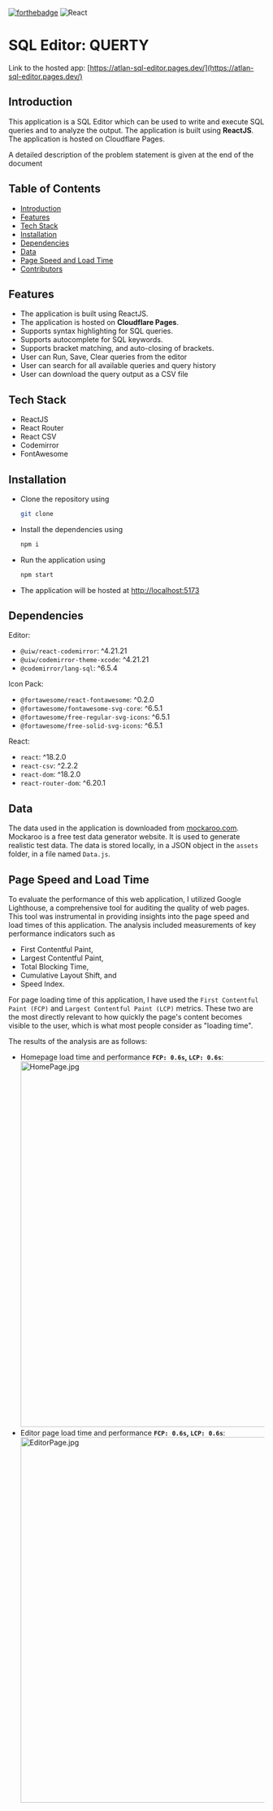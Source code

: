 [![forthebadge](https://forthebadge.com/images/badges/made-with-javascript.svg)](https://forthebadge.com)
![React](https://img.shields.io/badge/react-%2320232a.svg?style=for-the-badge&logo=react&logoColor=%2361DAFB)

# SQL Editor: QUERTY

Link to the hosted app: [https://atlan-sql-editor.pages.dev/](https://atlan-sql-editor.pages.dev/)

## Introduction

This application is a SQL Editor which can be used to write and execute SQL queries and to analyze the output. The application is built using <strong>ReactJS</strong>.
<br/>
The application is hosted on Cloudflare Pages.

A detailed description of the problem statement is given at the end of the document

## Table of Contents

- [Introduction](#introduction)
- [Features](#features)
- [Tech Stack](#tech-stack)
- [Installation](#installation)
- [Dependencies](#dependencies)
- [Data](#data)
- [Page Speed and Load Time](#page-speed-and-load-time)
- [Contributors](#-contributors)

## Features

- The application is built using ReactJS.
- The application is hosted on <strong>Cloudflare Pages</strong>.
- Supports syntax highlighting for SQL queries.
- Supports autocomplete for SQL keywords.
- Supports bracket matching, and auto-closing of brackets.
- User can Run, Save, Clear queries from the editor
- User can search for all available queries and query history
- User can download the query output as a CSV file

## Tech Stack

- ReactJS
- React Router
- React CSV
- Codemirror
- FontAwesome

## Installation

- Clone the repository using

  ```bash
  git clone
  ```

- Install the dependencies using

  ```bash
  npm i
  ```

- Run the application using

  ```bash
  npm start
  ```

- The application will be hosted at [http://localhost:5173](http://localhost:5173)

## Dependencies

Editor:

- `@uiw/react-codemirror`: ^4.21.21
- `@uiw/codemirror-theme-xcode`: ^4.21.21
- `@codemirror/lang-sql`: ^6.5.4

Icon Pack:

- `@fortawesome/react-fontawesome`: ^0.2.0
- `@fortawesome/fontawesome-svg-core`: ^6.5.1
- `@fortawesome/free-regular-svg-icons`: ^6.5.1
- `@fortawesome/free-solid-svg-icons`: ^6.5.1

React:

- `react`: ^18.2.0
- `react-csv`: ^2.2.2
- `react-dom`: ^18.2.0
- `react-router-dom`: ^6.20.1

## Data

The data used in the application is downloaded from [mockaroo.com](https://www.mockaroo.com/). Mockaroo is a free test data generator website. It is used to generate realistic test data. The data is stored locally, in a JSON object in the `assets` folder, in a file named `Data.js`.

## Page Speed and Load Time

To evaluate the performance of this web application, I utilized Google Lighthouse, a comprehensive tool for auditing the quality of web pages. This tool was instrumental in providing insights into the page speed and load times of this application.
The analysis included measurements of key performance indicators such as

- First Contentful Paint,
- Largest Contentful Paint,
- Total Blocking Time,
- Cumulative Layout Shift, and
- Speed Index.

For page loading time of this application, I have used the `First Contentful Paint (FCP)` and `Largest Contentful Paint (LCP)` metrics. These two are the most directly relevant to how quickly the page's content becomes visible to the user, which is what most people consider as "loading time".

The results of the analysis are as follows:

- Homepage load time and performance <strong>`FCP: 0.6s`, `LCP: 0.6s`</strong>:
  <img width="720" alt="HomePage.jpg" src="https://github.com/amaan14999/atlan-sql-editor/assets/73187712/db65ad8d-07db-401b-9eab-88b0a70925a9">
- Editor page load time and performance <strong>`FCP: 0.6s`, `LCP: 0.6s`</strong>:
  <img width="720" alt="EditorPage.jpg" src="https://github.com/amaan14999/atlan-sql-editor/assets/73187712/212c1cfb-1c42-41d2-8125-904a4771367d">

